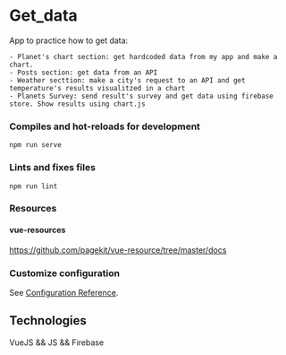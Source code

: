 # Get_data

App to practice how to get data:

    - Planet's chart section: get hardcoded data from my app and make a chart.
    - Posts section: get data from an API
    - Weather secttion: make a city's request to an API and get temperature's results visualitzed in a chart
    - Planets Survey: send result's survey and get data using firebase store. Show results using chart.js

### Compiles and hot-reloads for development
```
npm run serve
```

### Lints and fixes files
```
npm run lint
```
### Resources

#### vue-resources
https://github.com/pagekit/vue-resource/tree/master/docs


### Customize configuration
See [Configuration Reference](https://cli.vuejs.org/config/).

## Technologies

VueJS && JS && Firebase